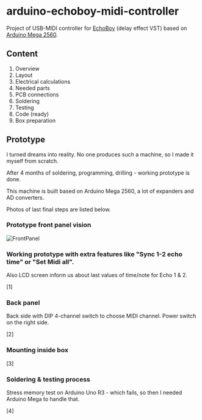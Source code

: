 # arduino-echoboy-midi-controller
Project of USB-MIDI controller for [EchoBoy](https://www.soundtoys.com/product/echoboy/) (delay effect VST) based on [Arduino Mega 2560](https://www.arduino.cc/en/Guide/ArduinoMega2560).

## Content

1. Overview
2. Layout
3. Electrical calculations
3. Needed parts
4. PCB connections
5. Soldering
6. Testing
7. Code (ready)
8. Box preparation

## Prototype

I turned dreams into reality. No one produces such a machine, so I made it myself from scratch.

After 4 months of soldering, programming, drilling - working prototype is done.

This machine is built based on Arduino Mega 2560, a lot of expanders and AD converters.

Photos of last final steps are listed below. 

### Prototype front panel vision

![FrontPanel](images/0.jpg?raw=true "FrontPanel")

### Working prototype with extra features like "Sync 1-2 echo time" or "Set Midi all".

Also LCD screen inform us about last values of time/note for Echo 1 & 2.

[1]

### Back panel

Back side with DIP 4-channel switch to choose MIDI channel. Power switch on the right side.

[2]

### Mounting inside box

[3]

### Soldering & testing process 

Stress memory test on Arduino Uno R3 - which fails, so then I needed Arduino Mega to handle that.

[4]
